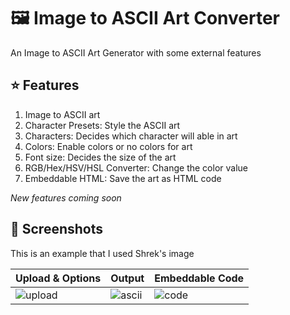 # 🖼️ Image to ASCII Art Converter

An Image to ASCII Art Generator with some external features

## ⭐ Features
1. Image to ASCII art
2. Character Presets: Style the ASCII art
3. Characters: Decides which character will able in art
4. Colors: Enable colors or no colors for art
5. Font size: Decides the size of the art
6. RGB/Hex/HSV/HSL Converter: Change the color value
7. Embeddable HTML: Save the art as HTML code

<i>New features coming soon</i>
## 📸 Screenshots
This is an example that I used Shrek's image

| Upload & Options | Output | Embeddable Code |
|------------------|--------|-----------------|
| ![upload](https://scontent.fhan7-1.fna.fbcdn.net/v/t1.15752-9/521535946_724073157084021_4212658797084830413_n.png?_nc_cat=109&ccb=1-7&_nc_sid=9f807c&_nc_eui2=AeFpiK6pyaD1dN01OpL1yiHgTgTl2T0R1xhOBOXZPRHXGKhTH0ZBQLKCIRl_nf9w-1KJZVtb6AZ5-gAFqcSx75wJ&_nc_ohc=Fojfnks9EFEQ7kNvwGe_Z_E&_nc_oc=AdneZbQp06iAkoTZGd60fx7ThZiiRbmgsbAOVm9mrk82a0Q3azdftLzBdfOmMV-62Ko&_nc_zt=23&_nc_ht=scontent.fhan7-1.fna&oh=03_Q7cD2wHf6CWj8ypsvwi1mjV1hIsj7ya-mO5wWc8OWr3yTO7Kyg&oe=68AD20FA) | ![ascii](https://scontent.fhan7-1.fna.fbcdn.net/v/t1.15752-9/521673751_1138318631654802_8280873773289751569_n.png?_nc_cat=107&ccb=1-7&_nc_sid=9f807c&_nc_eui2=AeHz8vQCYaV8B7M_q55KP1NLNTBPl-zZ-TE1ME-X7Nn5MesanYskpJmW0o4nRN4_IAGaXj8mulfLTWieg0B8_fEL&_nc_ohc=m6YvsyomclcQ7kNvwE3TinU&_nc_oc=AdkxD38efn98k65fq42Ee1zMoVXsHqsfSfkigN7iLXyoweGsI0VjOPRhWuo1SwHIupc&_nc_zt=23&_nc_ht=scontent.fhan7-1.fna&oh=03_Q7cD2wGqLgLWxBhNAVzgXwWnBlfgDcy87VcMAVjB5Xo75yySGw&oe=68AD1431) | ![code](https://scontent.fhan7-1.fna.fbcdn.net/v/t1.15752-9/521087264_4273464176267764_2462061459792875301_n.png?_nc_cat=103&ccb=1-7&_nc_sid=9f807c&_nc_eui2=AeF7tH5gL9mxLPFqM2Vinvx9XOH4nDzGVc1c4ficPMZVzdx1juVSlR-RJPWL6tGFFzy9uB671z5uqTlug2qHVdgW&_nc_ohc=MvoPUskAGQYQ7kNvwH2tQa_&_nc_oc=Adn3jxPopdHllfnwsX80qUpx0TuB3zbBnLSzLbSLnqbzcm3KcnACJHbKh7tcLqyx-qg&_nc_zt=23&_nc_ht=scontent.fhan7-1.fna&oh=03_Q7cD2wHJ67Z3bAW8gOS7f89AEWmFc6LY0K5T2aVgyCRKq-KQ8Q&oe=68AD0B77) |




